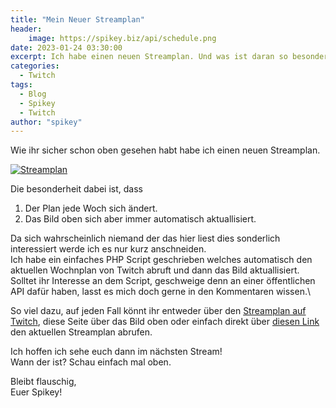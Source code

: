 ```yaml
---
title: "Mein Neuer Streamplan"
header:
    image: https://spikey.biz/api/schedule.png
date: 2023-01-24 03:30:00
excerpt: Ich habe einen neuen Streamplan. Und was ist daran so besonders? Das musst du schon selber hereausfinden!
categories:
  - Twitch
tags:
  - Blog
  - Spikey
  - Twitch
author: "spikey"
---
```


Wie ihr sicher schon oben gesehen habt habe ich einen neuen Streamplan.

[![Streamplan](https://spikey.biz/api/schedule.png)](https://spikey.biz/schedule)

Die besonderheit dabei ist, dass
1. Der Plan jede Woch sich ändert.
2. Das Bild oben sich aber immer automatisch aktuallisiert.

Da sich wahrscheinlich niemand der das hier liest dies sonderlich interessiert werde ich es nur kurz anschneiden.\
Ich habe ein einfaches PHP Script geschrieben welches automatisch den aktuellen Wochnplan von Twitch abruft und dann das Bild aktuallisiert.\
Solltet ihr Interesse an dem Script, geschweige denn an einer öffentlichen API dafür haben, lasst es mich doch gerne in den Kommentaren wissen.\

So viel dazu, auf jeden Fall könnt ihr entweder über den [Streamplan auf Twitch](https://spikey.biz/schedule), diese Seite über das Bild oben oder einfach direkt über [diesen Link](https://spikey.biz/api/schedule.png) den aktuellen Streamplan abrufen.

Ich hoffen ich sehe euch dann im nächsten Stream!\
Wann der ist? Schau einfach mal oben.

Bleibt flauschig,\
Euer Spikey!